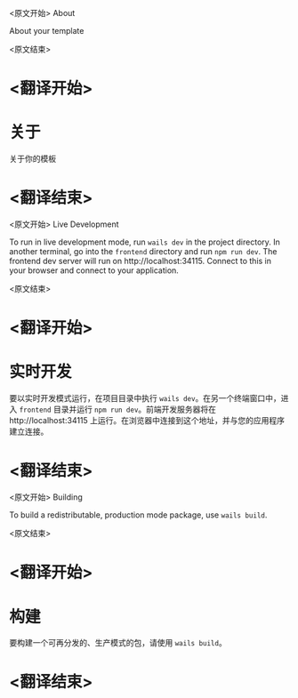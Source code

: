 
<原文开始>
About

About your template


<原文结束>

# <翻译开始>
# 关于

关于你的模板

# <翻译结束>


<原文开始>
Live Development

To run in live development mode, run `wails dev` in the project directory. In another terminal, go into the `frontend`
directory and run `npm run dev`. The frontend dev server will run on http://localhost:34115. Connect to this in your
browser and connect to your application.


<原文结束>

# <翻译开始>
# 实时开发

要以实时开发模式运行，在项目目录中执行 `wails dev`。在另一个终端窗口中，进入 `frontend` 目录并运行 `npm run dev`。前端开发服务器将在 http://localhost:34115 上运行。在浏览器中连接到这个地址，并与您的应用程序建立连接。

# <翻译结束>


<原文开始>
Building

To build a redistributable, production mode package, use `wails build`.

<原文结束>

# <翻译开始>
# 构建

要构建一个可再分发的、生产模式的包，请使用 `wails build`。

# <翻译结束>

